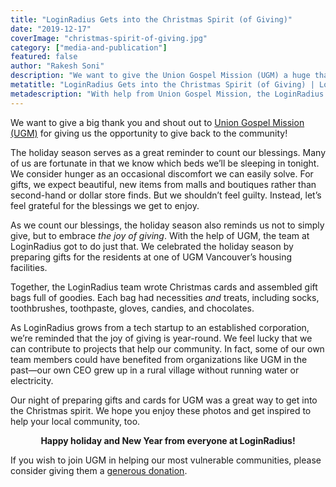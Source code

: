 ```yaml
---
title: "LoginRadius Gets into the Christmas Spirit (of Giving)"
date: "2019-12-17"
coverImage: "christmas-spirit-of-giving.jpg"
category: ["media-and-publication"]
featured: false 
author: "Rakesh Soni"
description: "We want to give the Union Gospel Mission (UGM) a huge thank you and shout out for giving us the chance to give the world back!"
metatitle: "LoginRadius Gets into the Christmas Spirit (of Giving) | LoginRadius"
metadescription: "With help from Union Gospel Mission, the LoginRadius Team prepares care packages for the community to celebrate the holidays."
---
```



We want to give a big thank you and shout out to [Union Gospel Mission (UGM)](https://www.ugm.ca/) for giving us the opportunity to give back to the community! 

The holiday season serves as a great reminder to count our blessings. Many of us are fortunate in that we know which beds we’ll be sleeping in tonight. We consider hunger as an occasional discomfort we can easily solve. For gifts, we expect beautiful, new items from malls and boutiques rather than second-hand or dollar store finds. But we shouldn’t feel guilty. Instead, let’s feel grateful for the blessings we get to enjoy.

As we count our blessings, the holiday season also reminds us not to simply give, but to embrace _the joy of giving_. With the help of UGM, the team at LoginRadius got to do just that. We celebrated the holiday season by preparing gifts for the residents at one of UGM Vancouver’s housing facilities. 

Together, the LoginRadius team wrote Christmas cards and assembled gift bags full of goodies. Each bag had necessities _and_ treats, including socks, toothbrushes, toothpaste, gloves, candies, and chocolates.

As LoginRadius grows from a tech startup to an established corporation, we’re reminded that the joy of giving is year-round. We feel lucky that we can contribute to projects that help our community. In fact, some of our own team members could have benefited from organizations like UGM in the past—our own CEO grew up in a rural village without running water or electricity. 

Our night of preparing gifts and cards for UGM was a great way to get into the Christmas spirit. We hope you enjoy these photos and get inspired to help your local community, too.


<center>

**Happy holiday and New Year from everyone at LoginRadius!**

</center>


If you wish to join UGM in helping our most vulnerable communities, please consider giving them a [generous donation](https://www.ugm.ca/donate/?noredirect=1).
